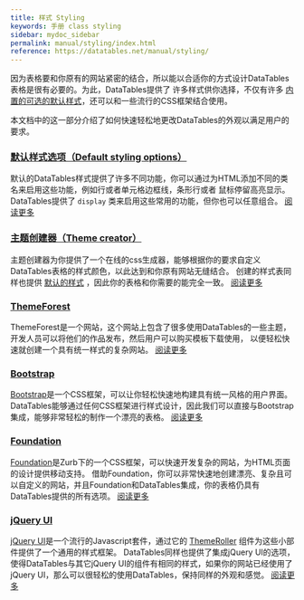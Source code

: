 ```yaml
---
title: 样式 Styling
keywords: 手册 class styling
sidebar: mydoc_sidebar
permalink: manual/styling/index.html
reference: https://datatables.net/manual/styling/
---
```


因为表格要和你原有的网站紧密的结合，所以能以合适你的方式设计DataTables表格是很有必要的。为此，DataTables提供了
许多样式供你选择，不仅有许多 [内置的可选的默认样式](https://datatables.net/manual/styling/classes)，还可以和一些流行的CSS框架结合使用。

本文档中的这一部分介绍了如何快速轻松地更改DataTables的外观以满足用户的要求。

### [默认样式选项（Default styling options）](https://datatables.net/manual/styling/classes)

默认的DataTables样式提供了许多不同功能，你可以通过为HTML添加不同的类名来启用这些功能，例如行或者单元格边框线，条形行或者
鼠标停留高亮显示。DataTables提供了 `display` 类来启用这些常用的功能，但你也可以任意组合。
[阅读更多](https://datatables.net/manual/styling/classes)

### [主题创建器（Theme creator）](https://datatables.net/manual/styling/theme-creator)

主题创建器为你提供了一个在线的css生成器，能够根据你的要求自定义DataTables表格的样式颜色，以此达到和你原有网站无缝结合。
创建的样式表同样也提供 [默认的样式](https://datatables.net/manual/styling/classes) ，因此你的表格和你需要的能完全一致。
[阅读更多](https://datatables.net/manual/styling/theme-creator)

### [ThemeForest](https://datatables.net/manual/styling/themeforest)

ThemeForest是一个网站，这个网站上包含了很多使用DataTables的一些主题，开发人员可以将他们的作品发布，然后用户可以购买模板下载使用，
以便轻松快速就创建一个具有统一样式的复杂网站。
[阅读更多](https://datatables.net/manual/styling/themeforest)

### [Bootstrap](https://datatables.net/manual/styling/bootstrap)

[Bootstrap](https://getbootstrap.com/)是一个CSS框架，可以让你轻松快速地构建具有统一风格的用户界面。
DataTables能够通过任何CSS框架进行样式设计，因此我们可以直接与Bootstrap集成，能够非常轻松的制作一个漂亮的表格。
[阅读更多](https://datatables.net/manual/styling/bootstrap)

### [Foundation](https://datatables.net/manual/styling/foundation)

[Foundation](http://foundation.zurb.com/)是Zurb下的一个CSS框架，可以快速开发复杂的网站，为HTML页面的设计提供移动支持。
借助Foundation，你可以非常快速地创建漂亮、复杂且可以自定义的网站，并且Foundation和DataTables集成，你的表格仍具有DataTables提供的所有选项。
[阅读更多](https://datatables.net/manual/styling/foundation)

### [jQuery UI](https://datatables.net/manual/styling/jqueryui)

[jQuery UI](https://jqueryui.com/)是一个流行的Javascript套件，通过它的 [ThemeRoller](https://jqueryui.com/themeroller/) 组件为这些小部件提供了一个通用的样式框架。
DataTables同样也提供了集成jQuery UI的选项，使得DataTables与其它jQuery UI的组件有相同的样式，如果你的网站已经使用了
jQuery UI，那么可以很轻松的使用DataTables，保持同样的外观和感觉。
[阅读更多](https://datatables.net/manual/styling/jqueryui)